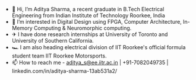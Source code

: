 - 👋 Hi, I’m Aditya Sharma, a recent graduate in B.Tech Electrical Engineering from Indian Institute of Technology Roorkee, India 
- 👀 I’m interested in Digital Design using FPGA, Computer Architecture, In-Memory Computing & Neuromorphic computing.
- ✈ I have done research internships at University of Toronto and University of Southern California.
- 🏎 I am also heading electrical division of IIT Roorkee's official formula student team IIT Roorkee Motorsports.
- 📫 How to reach me - aditya_s@ee.iitr.ac.in | +91-7082049735 | linkedin.com/in/aditya-sharma-13ab531a2/

<!---
Adi-SRAM25/Adi-SRAM25 is a ✨ special ✨ repository because its `README.md` (this file) appears on your GitHub profile.
You can click the Preview link to take a look at your changes.
--->
